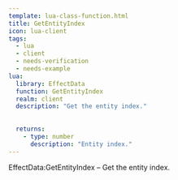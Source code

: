 ```yaml
---
template: lua-class-function.html
title: GetEntityIndex
icon: lua-client
tags:
  - lua
  - client
  - needs-verification
  - needs-example
lua:
  library: EffectData
  function: GetEntityIndex
  realm: client
  description: "Get the entity index."
  
  
  returns:
    - type: number
      description: "Entity index."
---
```


<div class="lua__search__keywords">
EffectData:GetEntityIndex &#x2013; Get the entity index.
</div>

